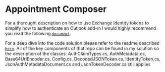 # Appointment Composer

For a thorought description on how to use Exchange Identity tokens to simplify how to authenticate an Outlook add-in I would highly recommend you read the following [```document```](https://docs.microsoft.com/en-us/outlook/add-ins/authentication). 

For a deep dive into the code solution please refer to the readme described [```here```](https://github.com/OfficeDev/Outlook-Add-in-JavaScript-ValidateIdentityToken/blob/master/README.md). All of the key components of that repo can be found in my solution so the description of the classes: AuthClaimTypes.cs, AuthMetadata.cs, Base64UrlEncoder.cs, Config.cs, DecodedJSONToken.cs, IdentityToken,cs, JsonAuthMetadataDocument.cs and JsonTokenDecoder.cs still applies   
